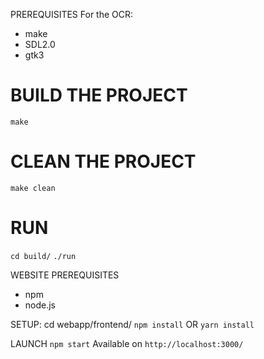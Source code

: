 PREREQUISITES
For the OCR:
- make
- SDL2.0
- gtk3

# BUILD THE PROJECT
`make`

# CLEAN THE PROJECT
`make clean`

# RUN
`cd build/`
`./run`


WEBSITE
PREREQUISITES
- npm
- node.js

SETUP:
cd webapp/frontend/
`npm install`
OR
`yarn install`

LAUNCH
`npm start`
Available on `http://localhost:3000/`
